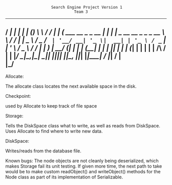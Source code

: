                         Search Engine Project Version 1
                                  Team 3
          
   _____                     _     ______             _         __      ____ 
  / ____|                   | |   |  ____|           (_)        \ \    / /_ |
 | (___   ___  __ _ _ __ ___| |__ | |__   _ __   __ _ _ _ __   __\ \  / / | |
  \___ \ / _ \/ _` | '__/ __| '_ \|  __| | '_ \ / _` | | '_ \ / _ \ \/ /  | |
  ____) |  __/ (_| | | | (__| | | | |____| | | | (_| | | | | |  __/\  /   | |
 |_____/ \___|\__,_|_|  \___|_| |_|______|_| |_|\__, |_|_| |_|\___| \/    |_|
                                                 __/ |                       
                                                |___/                        
------------------------------------------------------------------------------

Allocate:

The allocate class locates the next available space in the disk.

Checkpoint:

used by Allocate to keep track of file space

Storage:

Tells the DiskSpace class what to write, as well as reads from DiskSpace. Uses Allocate to 
find where to write new data. 

DiskSpace:

Writes/reads from the database file.


Known bugs:
The node objects are not cleanly being deserialized, which makes Storage fail its unit testing. 
If given more time, the next path to take would be to make custom readObject() and writeObject() 
methods for the Node class as part of its implementation of Serializable. 
